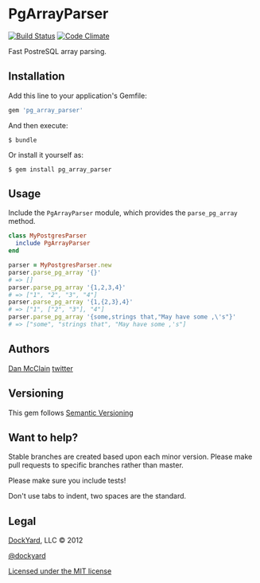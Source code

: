 # PgArrayParser
[![Build Status](http://travis-ci.org/dockyard/easy_auth.png)](http://travis-ci.org/dockyard/pg_array_parser)
[![Code Climate](https://codeclimate.com/badge.png)](https://codeclimate.com/github/dockyard/pg_array_parser)

Fast PostreSQL array parsing.
## Installation

Add this line to your application's Gemfile:

```ruby
gem 'pg_array_parser'
```

And then execute:

    $ bundle

Or install it yourself as:

    $ gem install pg_array_parser

## Usage

Include the `PgArrayParser` module, which provides the `parse_pg_array`
method.

```ruby
class MyPostgresParser
  include PgArrayParser
end

parser = MyPostgresParser.new
parser.parse_pg_array '{}'
# => []
parser.parse_pg_array '{1,2,3,4}'
# => ["1", "2", "3", "4"]
parser.parse_pg_array '{1,{2,3},4}'
# => ["1", ["2", "3"], "4"]
parser.parse_pg_array '{some,strings that,"May have some ,\'s"}'
# => ["some", "strings that", "May have some ,'s"]
```

## Authors

[Dan McClain](http://github.com/danmcclain) [twitter](http://twitter.com/_danmcclain) 

## Versioning ##

This gem follows [Semantic Versioning](http://semver.org)

## Want to help? ##

Stable branches are created based upon each minor version. Please make
pull requests to specific branches rather than master.

Please make sure you include tests!

Don't use tabs to indent, two spaces are the standard.

## Legal ##

[DockYard](http://dockyard.com), LLC &copy; 2012

[@dockyard](http://twitter.com/dockyard)

[Licensed under the MIT
license](http://www.opensource.org/licenses/mit-license.php)
